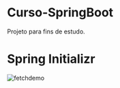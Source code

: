 # Curso-SpringBoot
Projeto para fins de estudo.

# Spring Initializr
![fetchdemo](https://github.com/luigimilanez/Curso-SpringBoot/assets/89088603/0e5e570f-d6b9-4f7f-a534-5282a48498c3)
